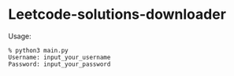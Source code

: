 # Leetcode-solutions-downloader

Usage:
```
% python3 main.py
Username: input_your_username
Password: input_your_password
```